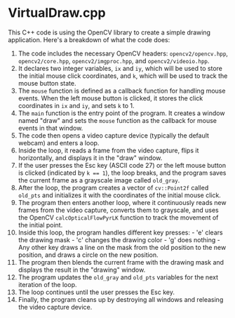 # VirtualDraw.cpp
This C++ code is using the OpenCV library to create a simple drawing application. 
Here's a breakdown of what the code does: 
1. The code includes the necessary OpenCV headers: `opencv2/opencv.hpp`, `opencv2/core.hpp`, `opencv2/imgproc.hpp`, and `opencv2/videoio.hpp`.
2. It declares two integer variables, `ix` and `iy`, which will be used to store the initial mouse click coordinates, and `k`, which will be used to track the mouse button state.
3. The `mouse` function is defined as a callback function for handling mouse events. When the left mouse button is clicked, it stores the click coordinates in `ix` and `iy`, and sets `k` to 1.
4. The `main` function is the entry point of the program. It creates a window named "draw" and sets the `mouse` function as the callback for mouse events in that window.
5. The code then opens a video capture device (typically the default webcam) and enters a loop.
6. Inside the loop, it reads a frame from the video capture, flips it horizontally, and displays it in the "draw" window.
7. If the user presses the Esc key (ASCII code 27) or the left mouse button is clicked (indicated by `k == 1`), the loop breaks, and the program saves the current frame as a grayscale image called `old_gray`.
8. After the loop, the program creates a vector of `cv::Point2f` called `old_pts` and initializes it with the coordinates of the initial mouse click.
9. The program then enters another loop, where it continuously reads new frames from the video capture, converts them to grayscale, and uses the OpenCV `calcOpticalFlowPyrLK` function to track the movement of the initial point.
10. Inside this loop, the program handles different key presses: - 'e' clears the drawing mask - 'c' changes the drawing color - 'g' does nothing - Any other key draws a line on the mask from the old position to the new position, and draws a circle on the new position.
11. The program then blends the current frame with the drawing mask and displays the result in the "drawing" window.
12. The program updates the `old_gray` and `old_pts` variables for the next iteration of the loop.
13. The loop continues until the user presses the Esc key. 
14. Finally, the program cleans up by destroying all windows and releasing the video capture device.
